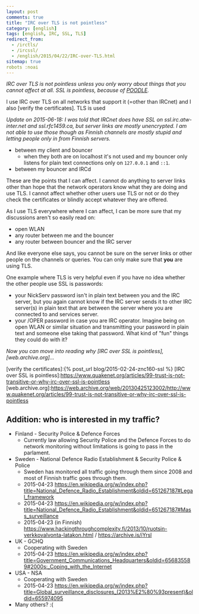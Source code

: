 ```yaml
---
layout: post
comments: true
title: "IRC over TLS is not pointless"
category: [english]
tags: [english, IRC, SSL, TLS]
redirect_from:
  - /irctls/
  - /ircssl/
  - /english/2015/04/22/IRC-over-TLS.html
sitemap: true
robots :noai
---
```


_IRC over TLS is not pointless unless you only worry about things that you
cannot affect at all. SSL is pointless, because of [POODLE]._

I use IRC over TLS on all networks that support it (=other than IRCnet)
and I also [verify the certificates]. TLS is used

_Update on 2015-06-18: I was told that IRCnet does have SSL on
ssl.irc.atw-inter.net and ssl.rfc1459.ca, but server links are mostly
unencrypted. I am not able to use those though as Finnish channels are
mostly stupid and letting people only in from Finnish servers._

- between my client and bouncer
  - when they both are on localhost it's not used and my bouncer only
    listens for plain text connections only on `127.0.0.1` and `::1`.
- between my bouncer and IRCd

These are the points that I can affect. I cannot do anything to server
links other than hope that the network operators know what they are doing
and use TLS. I cannot affect whether other users use TLS or not or do they
check the certificates or blindly accept whatever they are offered.

As I use TLS everywhere where I can affect, I can be more sure that
my discussions aren't so easily read on:

- open WLAN
- any router between me and the bouncer
- any router between bouncer and the IRC server

And like everyone else says, you cannot be sure on the server links
or other people on the channels or queries. You can only make sure that
**you** are using TLS.

One example where TLS is very helpful even if you have no idea whether
the other people use SSL is passwords:

- your NickServ password isn't in plain text between you and the IRC
  server, but you again cannot know if the IRC server sends it to other
  IRC server(s) in plain text that are between the server where you are
  connected to and services server.
- your /OPER password in case you are IRC operator. Imagine being on
  open WLAN or similar situation and transmitting your password in
  plain text and someone else taking that password. What kind of "fun"
  things they could do with it?

_Now you can move into reading why [IRC over SSL is pointless], [web.archive.org]..._

[poodle]: https://en.wikipedia.org/wiki/POODLE

[verify the certificates]:{% post_url blog/2015-02-24-znc160-ssl %}
[IRC over SSL is pointless]:https://www.quakenet.org/articles/99-trust-is-not-transitive-or-why-irc-over-ssl-is-pointless
[web.archive.org]:https://web.archive.org/web/20130425123002/http://www.quakenet.org/articles/99-trust-is-not-transitive-or-why-irc-over-ssl-is-pointless

## Addition: who is interested in my traffic?

- Finland - Security Police & Defence Forces
  - Currently law allowing Security Police and the Defence Forces to do
    network monitoring without limitations is going to pass in the
    parlament.
- Sweden - National Defence Radio Establishment & Security Police & Police
  - Sweden has monitored all traffic going through them since 2008
    and most of Finnish traffic goes through them.
  - 2015-04-23 https://en.wikipedia.org/w/index.php?title=National_Defence_Radio_Establishment&oldid=651267187#Legal_framework
  - 2015-04-23 https://en.wikipedia.org/w/index.php?title=National_Defence_Radio_Establishment&oldid=651267187#Mass_surveillance
  - 2015-04-23 (in Finnish) https://www.hackingthroughcomplexity.fi/2013/10/ruotsin-verkkovalvonta-latakon.html / https://archive.is/iYrsl
- UK - GCHQ
  - Cooperating with Sweden
  - 2015-04-23 https://en.wikipedia.org/w/index.php?title=Government_Communications_Headquarters&oldid=656835589#2000s:_Coping_with_the_Internet
- USA - NSA
  - Cooperating with Sweden
  - 2015-04-23 https://en.wikipedia.org/w/index.php?title=Global_surveillance_disclosures_(2013%E2%80%93present)&oldid=655974095
- Many others? :(
